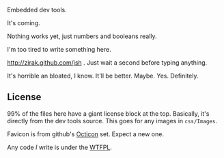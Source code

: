 Embedded dev tools.

It's coming.

Nothing works yet, just numbers and booleans really.

I'm too tired to write something here.

http://zirak.github.com/jsh . Just wait a second before typing anything.

It's horrible an bloated, I know. It'll be better. Maybe. Yes. Definitely.

## License
99% of the files here have a giant license block at the top. Basically, it's
directly from the dev tools source. This goes for any images in `css/Images`.

Favicon is from github's [Octicon](https://octicons.github.com/) set. Expect a
new one.

Any code *I* write is under the [WTFPL](http://www.wtfpl.net/).
